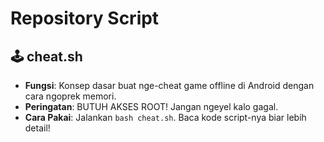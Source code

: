 # Repository Script

## 🕹️ cheat.sh 

- **Fungsi**: Konsep dasar buat nge-cheat game offline di Android dengan cara ngoprek memori.
- **Peringatan**: BUTUH AKSES ROOT! Jangan ngeyel kalo gagal.
- **Cara Pakai**: Jalankan `bash cheat.sh`. Baca kode script-nya biar lebih detail!

